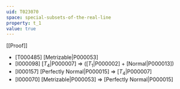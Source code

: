 ```yaml
---
uid: T023070
space: special-subsets-of-the-real-line
property: t_1
value: true
---
```

[[Proof]]

* [T000485] [Metrizable|P000053]
* [I000098] [$T_4$|P000007] => ([$T_1$|P000002] + [Normal|P000013])
* [I000157] [Perfectly Normal|P000015] => [$T_4$|P000007]
* [I000070] [Metrizable|P000053] => [Perfectly Normal|P000015]

